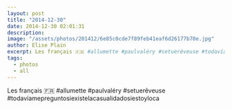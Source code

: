 ```yaml
---
layout: post
title: "2014-12-30"
date: 2014-12-30 02:01:31
description: 
image: "/assets/photos/201412/6e85c0cde7f89feb41eaf6d26177b70e.jpg"
author: Elise Plain
excerpt: Les français 🇫🇷 #allumette #paulvaléry #setuerêveuse #todavíamepreguntosiexistelacasualidadosiestoyloca
tags: 
  - photos
  - all
---
```


Les français 🇫🇷 #allumette #paulvaléry #setuerêveuse #todavíamepreguntosiexistelacasualidadosiestoyloca
<p></p>
